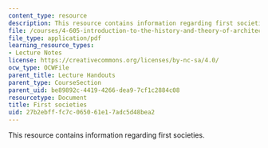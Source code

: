 ```yaml
---
content_type: resource
description: This resource contains information regarding first societies.
file: /courses/4-605-introduction-to-the-history-and-theory-of-architecture-spring-2012/27b2ebfffc7c065061e17adc5d48bea2_MIT4_605S12_lec01.pdf
file_type: application/pdf
learning_resource_types:
- Lecture Notes
license: https://creativecommons.org/licenses/by-nc-sa/4.0/
ocw_type: OCWFile
parent_title: Lecture Handouts
parent_type: CourseSection
parent_uid: be89892c-4419-4266-dea9-7cf1c2884c08
resourcetype: Document
title: First societies
uid: 27b2ebff-fc7c-0650-61e1-7adc5d48bea2
---
```

This resource contains information regarding first societies.